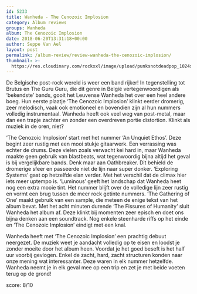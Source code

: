 ```yaml
---
id: 5233
title: Wanheda - The Cenozoic Implosion
category: Album reviews
groups: Wanheda
album: The Cenozoic Implosion
date: 2018-06-20T13:31:18+00:00
author: Seppe Van Ael
layout: post
permalink: /album-review/review-wanheda-the-cenozoic-implosion/
thumbnail: >-
  https://res.cloudinary.com/rockxxl/image/upload/punksnotdeadpop_1024x1024.jpg
---
```

De Belgische post-rock wereld is weer een band rijker! In tegenstelling tot Brutus en The Guru Guru, die dit genre in België vertegenwoordigen als ‘bekendste’ bands, gooit het Leuvense Wanheda het over een heel andere boeg. Hun eerste plaatje ‘The Cenozoic Implosion’ klinkt eerder dromerig, zeer melodisch, vaak ook emotioneel en bovendien zijn al hun nummers volledig instrumentaal. Wanheda heeft ook veel weg van post-metal, maar dan een trapje zachter en zonder een overdreven portie distortion. Klinkt als muziek in de oren, niet?

‘The Cenozoic Implosion’ start met het nummer ‘An Unquiet Ethos’. Deze begint zeer rustig met een mooi stukje gitaarwerk. Een verrassing was echter de drums. Deze vielen zoals verwacht kei hard in, maar Wanheda maakte geen gebruik van blastbeats, wat tegenwoordig bijna altijd het geval is bij vergelijkbare bands. Denk maar aan Oathbreaker. Dit behield de dromerige sfeer en passeerde niet de lijn naar super donker. ‘Exploring Systems’ gaat op hetzelfde elan verder. Met het verschil dat de climax hier iets meer uptempo is. ‘Luminous’ geeft het landschap dat Wanheda heet nog een extra mooie tint. Het nummer blijft over de volledige lijn zeer rustig en vormt een brug tussen de meer rock getinte nummers. ‘The Gathering of One’ maakt gebruik van een sample, die meteen de enige tekst van het album bevat. Met het acht minuten durende ‘The Fissures of Humanity’ sluit Wanheda het album af. Deze klinkt bij momenten zeer episch en doet ons bijna denken aan een soundtrack. Nog enkele steenharde riffs op het einde en ‘The Cenozoic Implosion’ eindigt met een knal.

Wanheda heeft met ‘The Cenozoic Implosion’ een prachtig debuut neergezet. De muziek weet je aandacht volledig op te eisen en loodst je zonder moeite door het album heen. Voordat je het goed beseft is het half uur voorbij gevlogen. Enkel de zacht, hard, zacht structuren konden naar onze mening wat interessanter. Deze waren in elk nummer hetzelfde. Wanheda neemt je in elk geval mee op een trip en zet je met beide voeten terug op de grond!

score: 8/10
